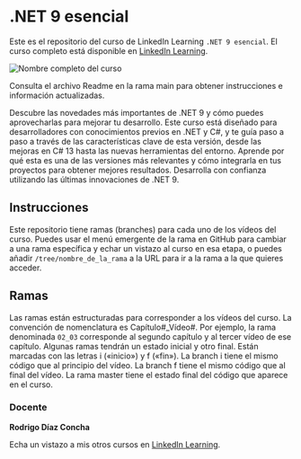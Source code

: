 # .NET 9 esencial

Este es el repositorio del curso de LinkedIn Learning `.NET 9 esencial`. El curso completo está disponible en [LinkedIn Learning][lil-course-url].

![Nombre completo del curso][lil-thumbnail-url] 

Consulta el archivo Readme en la rama main para obtener instrucciones e información actualizadas.

Descubre las novedades más importantes de .NET 9 y cómo puedes aprovecharlas para mejorar tu desarrollo. Este curso está diseñado para desarrolladores con conocimientos previos en .NET y C#, y te guía paso a paso a través de las características clave de esta versión, desde las mejoras en C# 13 hasta las nuevas herramientas del entorno. Aprende por qué esta es una de las versiones más relevantes y cómo integrarla en tus proyectos para obtener mejores resultados. Desarrolla con confianza utilizando las últimas innovaciones de .NET 9.

## Instrucciones

Este repositorio tiene ramas (branches) para cada uno de los vídeos del curso. Puedes usar el menú emergente de la rama en GitHub para cambiar a una rama específica y echar un vistazo al curso en esa etapa, o puedes añadir `/tree/nombre_de_la_rama` a la URL para ir a la rama a la que quieres acceder.

## Ramas

Las ramas están estructuradas para corresponder a los vídeos del curso. La convención de nomenclatura es Capítulo#_Vídeo#. Por ejemplo, la rama denominada `02_03` corresponde al segundo capítulo y al tercer vídeo de ese capítulo. Algunas ramas tendrán un estado inicial y otro final. Están marcadas con las letras i («inicio») y f («fin»). La branch i tiene el mismo código que al principio del vídeo. La branch f tiene el mismo código que al final del vídeo. La rama master tiene el estado final del código que aparece en el curso.

### Docente

**Rodrigo Díaz Concha**

Echa un vistazo a mis otros cursos en [LinkedIn Learning](https://www.linkedin.com/learning/instructors/rodrigo-diaz-concha).

[0]: # (Replace these placeholder URLs with actual course URLs)
[lil-course-url]: https://www.linkedin.com/learning/dot-net-9-esencial/
[lil-thumbnail-url]: https://media.licdn.com/dms/image/v2/D4D0DAQGh3BoZONECdg/learning-public-crop_675_1200/B4DZU9OYVwHYAg-/0/1740488935047?e=2147483647&v=beta&t=KCabMfJpruyLZamnAs9m1qD33UeNsYQ9J2Zf_1AGNMM

[1]: # (End of ES-Instruction ###############################################################################################)
